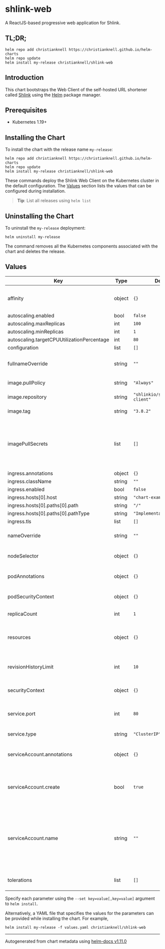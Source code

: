 # shlink-web

A ReactJS-based progressive web application for Shlink.

## TL;DR;

```console
helm repo add christianknell https://christianknell.github.io/helm-charts
helm repo update
helm install my-release christianknell/shlink-web
```

## Introduction

This chart bootstraps the Web Client of the self-hosted URL shortener called [Shlink](https://shlink.io) using the [Helm](https://helm.sh) package manager.

## Prerequisites

- Kubernetes 1.19+

## Installing the Chart

To install the chart with the release name `my-release`:

```console
helm repo add christianknell https://christianknell.github.io/helm-charts
helm repo update
helm install my-release christianknell/shlink-web
```

These commands deploy the Shlink Web Client on the Kubernetes cluster in the default configuration. The [Values](#values) section lists the values that can be configured during installation.

> **Tip**: List all releases using `helm list`

## Uninstalling the Chart

To uninstall the `my-release` deployment:

```console
helm uninstall my-release
```

The command removes all the Kubernetes components associated with the chart and deletes the release.

## Values

| Key                                        | Type   | Default                        | Description                                                                                                            |
| ------------------------------------------ | ------ | ------------------------------ | ---------------------------------------------------------------------------------------------------------------------- |
| affinity                                   | object | `{}`                           | Affinity settings for pod assignment                                                                                   |
| autoscaling.enabled                        | bool   | `false`                        |                                                                                                                        |
| autoscaling.maxReplicas                    | int    | `100`                          |                                                                                                                        |
| autoscaling.minReplicas                    | int    | `1`                            |                                                                                                                        |
| autoscaling.targetCPUUtilizationPercentage | int    | `80`                           |                                                                                                                        |
| configuration                              | list   | `[]`                           |                                                                                                                        |
| fullnameOverride                           | string | `""`                           | String to fully override `"shlink-web.fullname"`                                                                       |
| image.pullPolicy                           | string | `"Always"`                     | image pull policy                                                                                                      |
| image.repository                           | string | `"shlinkio/shlink-web-client"` | image repository                                                                                                       |
| image.tag                                  | string | `"3.8.2"`                      | Overrides the image tag                                                                                                |
| imagePullSecrets                           | list   | `[]`                           | If defined, uses a Secret to pull an image from a private Docker registry or repository.                               |
| ingress.annotations                        | object | `{}`                           |                                                                                                                        |
| ingress.className                          | string | `""`                           |                                                                                                                        |
| ingress.enabled                            | bool   | `false`                        |                                                                                                                        |
| ingress.hosts[0].host                      | string | `"chart-example.local"`        |                                                                                                                        |
| ingress.hosts[0].paths[0].path             | string | `"/"`                          |                                                                                                                        |
| ingress.hosts[0].paths[0].pathType         | string | `"ImplementationSpecific"`     |                                                                                                                        |
| ingress.tls                                | list   | `[]`                           |                                                                                                                        |
| nameOverride                               | string | `""`                           | Provide a name in place of `shlink-web`                                                                                |
| nodeSelector                               | object | `{}`                           | Node labels for pod assignment                                                                                         |
| podAnnotations                             | object | `{}`                           | Annotations to be added to pods                                                                                        |
| podSecurityContext                         | object | `{}`                           | pod-level security context                                                                                             |
| replicaCount                               | int    | `1`                            | Number of replicas                                                                                                     |
| resources                                  | object | `{}`                           | Resource limits and requests for the headwind pods.                                                                    |
| revisionHistoryLimit                       | int    | `10`                           | The number of old ReplicaSets to retain                                                                                |
| securityContext                            | object | `{}`                           | container-level security context                                                                                       |
| service.port                               | int    | `80`                           | Kubernetes port where service is exposed                                                                               |
| service.type                               | string | `"ClusterIP"`                  | Kubernetes service type                                                                                                |
| serviceAccount.annotations                 | object | `{}`                           | Annotations to add to the service account                                                                              |
| serviceAccount.create                      | bool   | `true`                         | Specifies whether a service account should be created                                                                  |
| serviceAccount.name                        | string | `""`                           | The name of the service account to use. If not set and create is true, a name is generated using the fullname template |
| tolerations                                | list   | `[]`                           | Toleration labels for pod assignment                                                                                   |

Specify each parameter using the `--set key=value[,key=value]` argument to `helm install`.

Alternatively, a YAML file that specifies the values for the parameters can be provided while installing the chart. For example,

```console
helm install my-release -f values.yaml christianknell/shlink-web
```

---

Autogenerated from chart metadata using [helm-docs v1.11.0](https://github.com/norwoodj/helm-docs/releases/v1.11.0)
